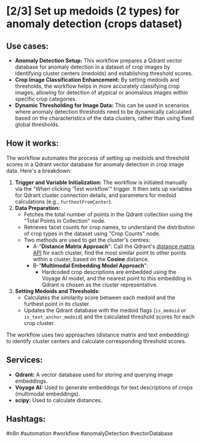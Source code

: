 # [2/3] Set up medoids (2 types) for anomaly detection (crops dataset)

## Use cases:

- **Anomaly Detection Setup:** This workflow prepares a Qdrant vector database for anomaly detection in a dataset of crop images by identifying cluster centers (medoids) and establishing threshold scores.
- **Crop Image Classification Enhancement:** By setting medoids and thresholds, the workflow helps in more accurately classifying crop images, allowing for detection of atypical or anomalous images within specific crop categories.
- **Dynamic Thresholding for Image Data:** This can be used in scenarios where anomaly detection thresholds need to be dynamically calculated based on the characteristics of the data clusters, rather than using fixed global thresholds.

## How it works:

The workflow automates the process of setting up medoids and threshold scores in a Qdrant vector database for anomaly detection in crop image data. Here's a breakdown:

1.  **Trigger and Variable Initialization:** The workflow is initiated manually via the "When clicking ‘Test workflow’" trigger. It then sets up variables for Qdrant cluster connection details, and parameters for medoid calculations (e.g., `furthestFromCenter`).
2.  **Data Preparation:**
    *   Fetches the total number of points in the Qdrant collection using the "Total Points in Collection" node.
    *   Retrieves facet counts for crop names, to understand the distribution of crop types in the dataset using "Crop Counts" node.
    *   Two methods are used to get the cluster's centres:
        *   A-"**Distance Matrix Approach**": Call the Qdrant's [distance matrix API](https://qdrant.tech/documentation/concepts/explore/?q=distance+#distance-matrix) for each cluster, find the most similar point to other points within a cluster, based on the **Cosine** distance.
        *   B-"**Multimodal Embedding Model Approach**":
            *  Hardcoded crop descriptions are embedded using the Voyage AI model, and the nearest point to this embedding in Qdrant is chosen as the cluster representative.
3.  **Setting Medoids and Thresholds**:
    *   Calculates the similarity score between each medoid and the furthest point in its cluster.
    *   Updates the Qdrant database with the medoid flags (`is_medoid` or `is_text_anchor_medoid`) and the calculated threshold scores for each crop cluster.

The workflow uses two approaches (distance matrix and text embedding) to identify cluster centers and calculate corresponding threshold scores.

## Services:

-   **Qdrant:** A vector database used for storing and querying image embeddings.
-   **Voyage AI:** Used to generate embeddings for text descriptions of crops (multimodal embeddings).
-   **scipy:** Used to calculate distances.

## Hashtags:

#n8n #automation #workflow #anomalyDetection #vectorDatabase
